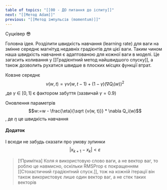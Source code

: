 ```yaml
---
table of topics: "[[00 - ДО питання до іспиту]]"
next: "[[Метод Adam]]"
previous: "[[Метод імпульсів (momentum)]]"
---
```

Суцківер 😎

Головна ідея. Розділити швидкість навчання (learning rate) для ваги на змінне середнє магнітуд недавніх градієнтів для цієї ваги. Таким чином наша швидкість навчання є адаптованою для кожної ваги в моделі. Це загасить коливання у [[Градієнтний метод найшвидшого спуску]], а також дозволить рухатися швидше в плоских місцях функції втрат.

Ковзне середнє $$v(w, t) = \gamma v(w, t - 1) + (1 - \gamma)(\nabla Q_i(w))^2$$,де $\gamma\ \in\ [0, 1]$ є фактором забуття (зазвичай $\gamma = 0.9$) 

Оновлення параметрів $$w:=w - \frac{\eta}{\sqrt {v(w, t)}} * \nabla Q_i(w)$$, де $\eta$ це швидкість навчання

#### Додаток
І всюди не забудь сказати про умову зупинки $$|x_{k+1} - x_k| < \varepsilon$$

> [!Примітка]
> Коля я використовую слово ваги, а не вектор ваг, то роблю це навмисно, оскільки RMSProp є покращенням [[Стохастичний градієнтний спуск.]], тож на кожній ітерації він також використовує лише один вектор ваг, а не стек таких векторів
